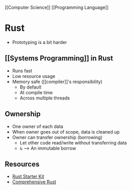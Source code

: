 [[Computer Science]] [[Programming Language]]

# Rust
- Prototyping is a bit harder

## [[Systems Programming]] in Rust
- Runs fast
- Low resource usage
- Memory safe ([[compiler]]'s responsibility)
  - By default
  - At compile time
  - Across multiple threads

## Ownership
- One owner of each data
- When owner goes out of scope, data is cleaned up
- Owner can transfer ownership (borrowing)
  - Let other code read/write without transferring data
  - `&` --> An immutable borrow

## Resources
- [Rust Starter Kit](https://wiki.alopex.li/RustStarterKit2020)
- [Comprehensive Rust](https://google.github.io/comprehensive-rust/)


